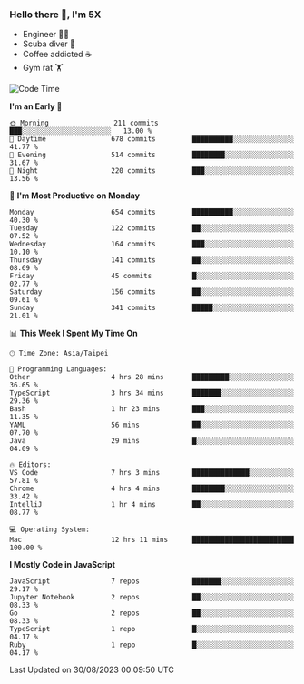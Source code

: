 ### Hello there 👋, I'm 5X

* Engineer 👨‍💻
* Scuba diver 🤿
* Coffee addicted ☕️
* Gym rat 🏋️

<!--START_SECTION:waka-->
![Code Time](http://img.shields.io/badge/Code%20Time-484%20hrs%2015%20mins-blue)

**I'm an Early 🐤** 

```text
🌞 Morning                211 commits         ███░░░░░░░░░░░░░░░░░░░░░░   13.00 % 
🌆 Daytime                678 commits         ██████████░░░░░░░░░░░░░░░   41.77 % 
🌃 Evening                514 commits         ████████░░░░░░░░░░░░░░░░░   31.67 % 
🌙 Night                  220 commits         ███░░░░░░░░░░░░░░░░░░░░░░   13.56 % 
```
📅 **I'm Most Productive on Monday** 

```text
Monday                   654 commits         ██████████░░░░░░░░░░░░░░░   40.30 % 
Tuesday                  122 commits         ██░░░░░░░░░░░░░░░░░░░░░░░   07.52 % 
Wednesday                164 commits         ███░░░░░░░░░░░░░░░░░░░░░░   10.10 % 
Thursday                 141 commits         ██░░░░░░░░░░░░░░░░░░░░░░░   08.69 % 
Friday                   45 commits          █░░░░░░░░░░░░░░░░░░░░░░░░   02.77 % 
Saturday                 156 commits         ██░░░░░░░░░░░░░░░░░░░░░░░   09.61 % 
Sunday                   341 commits         █████░░░░░░░░░░░░░░░░░░░░   21.01 % 
```


📊 **This Week I Spent My Time On** 

```text
🕑︎ Time Zone: Asia/Taipei

💬 Programming Languages: 
Other                    4 hrs 28 mins       █████████░░░░░░░░░░░░░░░░   36.65 % 
TypeScript               3 hrs 34 mins       ███████░░░░░░░░░░░░░░░░░░   29.36 % 
Bash                     1 hr 23 mins        ███░░░░░░░░░░░░░░░░░░░░░░   11.35 % 
YAML                     56 mins             ██░░░░░░░░░░░░░░░░░░░░░░░   07.70 % 
Java                     29 mins             █░░░░░░░░░░░░░░░░░░░░░░░░   04.09 % 

🔥 Editors: 
VS Code                  7 hrs 3 mins        ██████████████░░░░░░░░░░░   57.81 % 
Chrome                   4 hrs 4 mins        ████████░░░░░░░░░░░░░░░░░   33.42 % 
IntelliJ                 1 hr 4 mins         ██░░░░░░░░░░░░░░░░░░░░░░░   08.77 % 

💻 Operating System: 
Mac                      12 hrs 11 mins      █████████████████████████   100.00 % 
```

**I Mostly Code in JavaScript** 

```text
JavaScript               7 repos             ███████░░░░░░░░░░░░░░░░░░   29.17 % 
Jupyter Notebook         2 repos             ██░░░░░░░░░░░░░░░░░░░░░░░   08.33 % 
Go                       2 repos             ██░░░░░░░░░░░░░░░░░░░░░░░   08.33 % 
TypeScript               1 repo              █░░░░░░░░░░░░░░░░░░░░░░░░   04.17 % 
Ruby                     1 repo              █░░░░░░░░░░░░░░░░░░░░░░░░   04.17 % 
```




 Last Updated on 30/08/2023 00:09:50 UTC
<!--END_SECTION:waka-->
